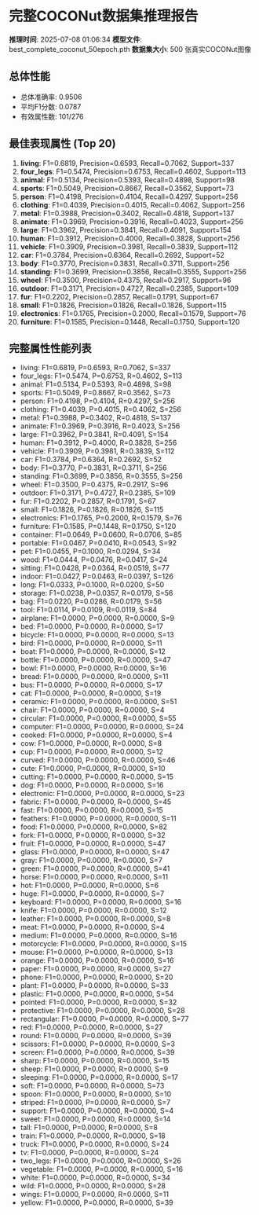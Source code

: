 # 完整COCONut数据集推理报告

**推理时间**: 2025-07-08 01:06:34
**模型文件**: best_complete_coconut_50epoch.pth
**数据集大小**: 500 张真实COCONut图像

## 总体性能
- 总体准确率: 0.9506
- 平均F1分数: 0.0787
- 有效属性数: 101/276

## 最佳表现属性 (Top 20)
1. **living**: F1=0.6819, Precision=0.6593, Recall=0.7062, Support=337
2. **four_legs**: F1=0.5474, Precision=0.6753, Recall=0.4602, Support=113
3. **animal**: F1=0.5134, Precision=0.5393, Recall=0.4898, Support=98
4. **sports**: F1=0.5049, Precision=0.8667, Recall=0.3562, Support=73
5. **person**: F1=0.4198, Precision=0.4104, Recall=0.4297, Support=256
6. **clothing**: F1=0.4039, Precision=0.4015, Recall=0.4062, Support=256
7. **metal**: F1=0.3988, Precision=0.3402, Recall=0.4818, Support=137
8. **animate**: F1=0.3969, Precision=0.3916, Recall=0.4023, Support=256
9. **large**: F1=0.3962, Precision=0.3841, Recall=0.4091, Support=154
10. **human**: F1=0.3912, Precision=0.4000, Recall=0.3828, Support=256
11. **vehicle**: F1=0.3909, Precision=0.3981, Recall=0.3839, Support=112
12. **car**: F1=0.3784, Precision=0.6364, Recall=0.2692, Support=52
13. **body**: F1=0.3770, Precision=0.3831, Recall=0.3711, Support=256
14. **standing**: F1=0.3699, Precision=0.3856, Recall=0.3555, Support=256
15. **wheel**: F1=0.3500, Precision=0.4375, Recall=0.2917, Support=96
16. **outdoor**: F1=0.3171, Precision=0.4727, Recall=0.2385, Support=109
17. **fur**: F1=0.2202, Precision=0.2857, Recall=0.1791, Support=67
18. **small**: F1=0.1826, Precision=0.1826, Recall=0.1826, Support=115
19. **electronics**: F1=0.1765, Precision=0.2000, Recall=0.1579, Support=76
20. **furniture**: F1=0.1585, Precision=0.1448, Recall=0.1750, Support=120

## 完整属性性能列表
- living: F1=0.6819, P=0.6593, R=0.7062, S=337
- four_legs: F1=0.5474, P=0.6753, R=0.4602, S=113
- animal: F1=0.5134, P=0.5393, R=0.4898, S=98
- sports: F1=0.5049, P=0.8667, R=0.3562, S=73
- person: F1=0.4198, P=0.4104, R=0.4297, S=256
- clothing: F1=0.4039, P=0.4015, R=0.4062, S=256
- metal: F1=0.3988, P=0.3402, R=0.4818, S=137
- animate: F1=0.3969, P=0.3916, R=0.4023, S=256
- large: F1=0.3962, P=0.3841, R=0.4091, S=154
- human: F1=0.3912, P=0.4000, R=0.3828, S=256
- vehicle: F1=0.3909, P=0.3981, R=0.3839, S=112
- car: F1=0.3784, P=0.6364, R=0.2692, S=52
- body: F1=0.3770, P=0.3831, R=0.3711, S=256
- standing: F1=0.3699, P=0.3856, R=0.3555, S=256
- wheel: F1=0.3500, P=0.4375, R=0.2917, S=96
- outdoor: F1=0.3171, P=0.4727, R=0.2385, S=109
- fur: F1=0.2202, P=0.2857, R=0.1791, S=67
- small: F1=0.1826, P=0.1826, R=0.1826, S=115
- electronics: F1=0.1765, P=0.2000, R=0.1579, S=76
- furniture: F1=0.1585, P=0.1448, R=0.1750, S=120
- container: F1=0.0649, P=0.0600, R=0.0706, S=85
- portable: F1=0.0467, P=0.0410, R=0.0543, S=92
- pet: F1=0.0455, P=0.1000, R=0.0294, S=34
- wood: F1=0.0444, P=0.0476, R=0.0417, S=24
- sitting: F1=0.0428, P=0.0364, R=0.0519, S=77
- indoor: F1=0.0427, P=0.0463, R=0.0397, S=126
- long: F1=0.0333, P=0.1000, R=0.0200, S=50
- storage: F1=0.0238, P=0.0357, R=0.0179, S=56
- bag: F1=0.0220, P=0.0286, R=0.0179, S=56
- tool: F1=0.0114, P=0.0109, R=0.0119, S=84
- airplane: F1=0.0000, P=0.0000, R=0.0000, S=9
- bed: F1=0.0000, P=0.0000, R=0.0000, S=17
- bicycle: F1=0.0000, P=0.0000, R=0.0000, S=13
- bird: F1=0.0000, P=0.0000, R=0.0000, S=11
- boat: F1=0.0000, P=0.0000, R=0.0000, S=12
- bottle: F1=0.0000, P=0.0000, R=0.0000, S=47
- bowl: F1=0.0000, P=0.0000, R=0.0000, S=16
- bread: F1=0.0000, P=0.0000, R=0.0000, S=11
- bus: F1=0.0000, P=0.0000, R=0.0000, S=17
- cat: F1=0.0000, P=0.0000, R=0.0000, S=19
- ceramic: F1=0.0000, P=0.0000, R=0.0000, S=51
- chair: F1=0.0000, P=0.0000, R=0.0000, S=4
- circular: F1=0.0000, P=0.0000, R=0.0000, S=55
- computer: F1=0.0000, P=0.0000, R=0.0000, S=24
- cooked: F1=0.0000, P=0.0000, R=0.0000, S=4
- cow: F1=0.0000, P=0.0000, R=0.0000, S=8
- cup: F1=0.0000, P=0.0000, R=0.0000, S=12
- curved: F1=0.0000, P=0.0000, R=0.0000, S=46
- cute: F1=0.0000, P=0.0000, R=0.0000, S=10
- cutting: F1=0.0000, P=0.0000, R=0.0000, S=15
- dog: F1=0.0000, P=0.0000, R=0.0000, S=16
- electronic: F1=0.0000, P=0.0000, R=0.0000, S=23
- fabric: F1=0.0000, P=0.0000, R=0.0000, S=45
- fast: F1=0.0000, P=0.0000, R=0.0000, S=15
- feathers: F1=0.0000, P=0.0000, R=0.0000, S=11
- food: F1=0.0000, P=0.0000, R=0.0000, S=82
- fork: F1=0.0000, P=0.0000, R=0.0000, S=32
- fruit: F1=0.0000, P=0.0000, R=0.0000, S=47
- glass: F1=0.0000, P=0.0000, R=0.0000, S=47
- gray: F1=0.0000, P=0.0000, R=0.0000, S=7
- green: F1=0.0000, P=0.0000, R=0.0000, S=41
- horse: F1=0.0000, P=0.0000, R=0.0000, S=11
- hot: F1=0.0000, P=0.0000, R=0.0000, S=6
- huge: F1=0.0000, P=0.0000, R=0.0000, S=7
- keyboard: F1=0.0000, P=0.0000, R=0.0000, S=16
- knife: F1=0.0000, P=0.0000, R=0.0000, S=12
- leather: F1=0.0000, P=0.0000, R=0.0000, S=8
- meat: F1=0.0000, P=0.0000, R=0.0000, S=4
- medium: F1=0.0000, P=0.0000, R=0.0000, S=16
- motorcycle: F1=0.0000, P=0.0000, R=0.0000, S=15
- mouse: F1=0.0000, P=0.0000, R=0.0000, S=13
- orange: F1=0.0000, P=0.0000, R=0.0000, S=16
- paper: F1=0.0000, P=0.0000, R=0.0000, S=27
- phone: F1=0.0000, P=0.0000, R=0.0000, S=20
- plant: F1=0.0000, P=0.0000, R=0.0000, S=33
- plastic: F1=0.0000, P=0.0000, R=0.0000, S=54
- pointed: F1=0.0000, P=0.0000, R=0.0000, S=32
- protective: F1=0.0000, P=0.0000, R=0.0000, S=28
- rectangular: F1=0.0000, P=0.0000, R=0.0000, S=77
- red: F1=0.0000, P=0.0000, R=0.0000, S=27
- round: F1=0.0000, P=0.0000, R=0.0000, S=39
- scissors: F1=0.0000, P=0.0000, R=0.0000, S=3
- screen: F1=0.0000, P=0.0000, R=0.0000, S=39
- sharp: F1=0.0000, P=0.0000, R=0.0000, S=15
- sheep: F1=0.0000, P=0.0000, R=0.0000, S=9
- sleeping: F1=0.0000, P=0.0000, R=0.0000, S=17
- soft: F1=0.0000, P=0.0000, R=0.0000, S=73
- spoon: F1=0.0000, P=0.0000, R=0.0000, S=10
- striped: F1=0.0000, P=0.0000, R=0.0000, S=7
- support: F1=0.0000, P=0.0000, R=0.0000, S=4
- sweet: F1=0.0000, P=0.0000, R=0.0000, S=14
- tall: F1=0.0000, P=0.0000, R=0.0000, S=8
- train: F1=0.0000, P=0.0000, R=0.0000, S=18
- truck: F1=0.0000, P=0.0000, R=0.0000, S=24
- tv: F1=0.0000, P=0.0000, R=0.0000, S=24
- two_legs: F1=0.0000, P=0.0000, R=0.0000, S=26
- vegetable: F1=0.0000, P=0.0000, R=0.0000, S=16
- white: F1=0.0000, P=0.0000, R=0.0000, S=34
- wild: F1=0.0000, P=0.0000, R=0.0000, S=28
- wings: F1=0.0000, P=0.0000, R=0.0000, S=11
- yellow: F1=0.0000, P=0.0000, R=0.0000, S=39
